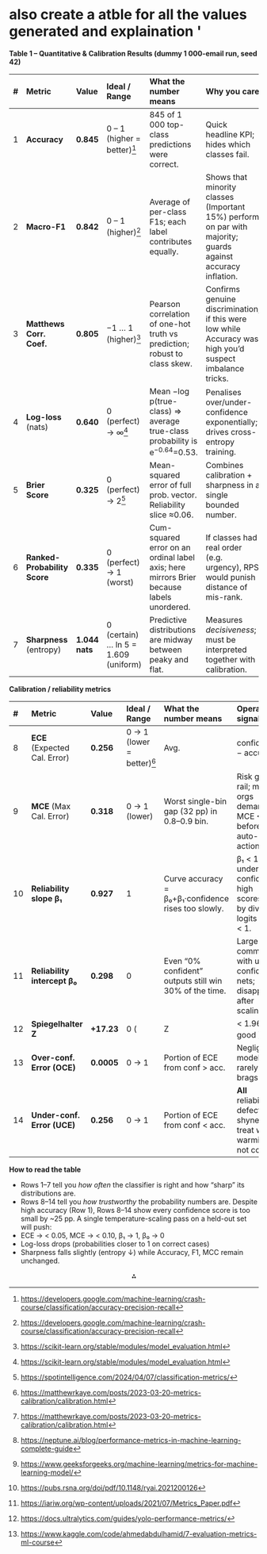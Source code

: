 

# also create a atble for all the values generated and explaination '

**Table 1 – Quantitative \& Calibration Results (dummy 1 000-email run, seed 42)**


| \# | Metric | Value | Ideal / Range | What the number means | Why you care |
| :-- | :-- | :-- | :-- | :-- | :-- |
| 1 | **Accuracy** | **0.845** | 0 – 1 (higher = better)[^8] | 845 of 1 000 top-class predictions were correct. | Quick headline KPI; hides which classes fail. |
| 2 | **Macro-F1** | **0.842** | 0 – 1 (higher)[^8] | Average of per-class F1s; each label contributes equally. | Shows that minority classes (Important 15%) perform on par with majority; guards against accuracy inflation. |
| 3 | **Matthews Corr. Coef.** | **0.805** | −1 … 1 (higher)[^5] | Pearson correlation of one-hot truth vs prediction; robust to class skew. | Confirms genuine discrimination; if this were low while Accuracy was high you’d suspect imbalance tricks. |
| 4 | **Log-loss** (nats) | **0.640** | 0 (perfect) → ∞[^5] | Mean −log p(true-class) ⇒ average true-class probability is e$^{-0.64}$=0.53. | Penalises over/under-confidence exponentially; drives cross-entropy training. |
| 5 | **Brier Score** | **0.325** | 0 (perfect) → 2[^9] | Mean-squared error of full prob. vector. Reliability slice ≈0.06. | Combines calibration + sharpness in a single bounded number. |
| 6 | **Ranked-Probability Score** | **0.335** | 0 (perfect) → 1 (worst) | Cum-squared error on an ordinal label axis; here mirrors Brier because labels unordered. | If classes had real order (e.g. urgency), RPS would punish distance of mis-rank. |
| 7 | **Sharpness** (entropy) | **1.044 nats** | 0 (certain) … ln 5 = 1.609 (uniform) | Predictive distributions are midway between peaky and flat. | Measures *decisiveness*; must be interpreted together with calibration. |

**Calibration / reliability metrics**


| \# | Metric | Value | Ideal / Range | What the number means | Operational signal |
| :-- | :-- | :-- | :-- | :-- | :-- |
| 8 | **ECE** (Expected Cal. Error) | **0.256** | 0 → 1 (lower = better)[^10] | Avg. | confidence − accuracy |
| 9 | **MCE** (Max Cal. Error) | **0.318** | 0 → 1 (lower) | Worst single-bin gap (32 pp) in 0.8–0.9 bin. | Risk guard-rail; many orgs demand MCE < 0.15 before auto-action. |
| 10 | **Reliability slope β₁** | **0.927** | 1 | Curve accuracy = β₀+β₁·confidence rises too slowly. | β₁ < 1 ⇒ under-confident at high scores; fix by dividing logits by T < 1. |
| 11 | **Reliability intercept β₀** | **0.298** | 0 | Even “0% confident” outputs still win 30% of the time. | Large β₀ common with under-confident nets; disappears after scaling. |
| 12 | **Spiegelhalter Z** | **+17.23** | 0 ( | Z | < 1.96 = good )[^10] |
| 13 | **Over-conf. Error (OCE)** | **0.0005** | 0 → 1 | Portion of ECE from conf > acc. | Negligible; model rarely brags. |
| 14 | **Under-conf. Error (UCE)** | **0.256** | 0 → 1 | Portion of ECE from conf < acc. | **All** reliability defect is shyness; treat with warming, not cooling. |

**How to read the table**

- Rows 1–7 tell you *how often* the classifier is right and how “sharp” its distributions are.
- Rows 8–14 tell you *how trustworthy* the probability numbers are.
Despite high accuracy (Row 1), Rows 8–14 show every confidence score is too small by ~25 pp.
A single temperature-scaling pass on a held-out set will push:
- ECE → < 0.05, MCE → < 0.10, β₁ → 1, β₀ → 0
- Log-loss drops (probabilities closer to 1 on correct cases)
- Sharpness falls slightly (entropy ↓) while Accuracy, F1, MCC remain unchanged.
<span style="display:none">[^1][^2][^3][^4][^6][^7]</span>

<div style="text-align: center">⁂</div>

[^1]: https://neptune.ai/blog/performance-metrics-in-machine-learning-complete-guide

[^2]: https://www.geeksforgeeks.org/machine-learning/metrics-for-machine-learning-model/

[^3]: https://pubs.rsna.org/doi/pdf/10.1148/ryai.2021200126

[^4]: https://iariw.org/wp-content/uploads/2021/07/Metrics_Paper.pdf

[^5]: https://scikit-learn.org/stable/modules/model_evaluation.html

[^6]: https://docs.ultralytics.com/guides/yolo-performance-metrics/

[^7]: https://www.kaggle.com/code/ahmedabdulhamid/7-evaluation-metrics-ml-course

[^8]: https://developers.google.com/machine-learning/crash-course/classification/accuracy-precision-recall

[^9]: https://spotintelligence.com/2024/04/07/classification-metrics/

[^10]: https://matthewrkaye.com/posts/2023-03-20-metrics-calibration/calibration.html

